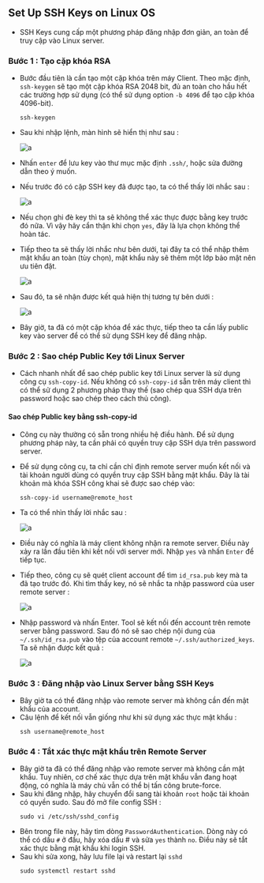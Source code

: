 ## Set Up SSH Keys on Linux OS

- SSH Keys cung cấp một phương pháp đăng nhập đơn giản, an toàn để truy cập vào Linux server.

### Bước 1 : Tạo cặp khóa RSA

- Bước đầu tiên là cần tạo một cặp khóa trên máy Client. Theo mặc định, `ssh-keygen` sẽ tạo một cặp khóa RSA 2048 bit, đủ an toàn cho hầu hết các trường hợp sử dụng (có thể sử dụng option `-b 4096` để tạo cặp khóa 4096-bit).
    ```
    ssh-keygen 
    ```
- Sau khi nhập lệnh, màn hình sẽ hiển thị như sau :

    ![a](https://imgur.com/M7PlNPG.png)

- Nhấn `enter` để lưu key vào thư mục mặc định `.ssh/`, hoặc sửa đường dẫn theo ý muốn.
- Nếu trước đó có cặp SSH key đã được tạo, ta có thể thấy lời nhắc sau :

    ![a](https://imgur.com/zjGq7dA.png)

- Nếu chọn ghi đè key thì ta sẽ không thể xác thực được bằng key trước đó nữa. Vì vậy hãy cẩn thận khi chọn `yes`, đây là lựa chọn không thể hoàn tác.
- Tiếp theo ta sẽ thấy lời nhắc như bên dưới, tại đây ta có thể nhập thêm mật khẩu an toàn (tùy chọn), mật khẩu này sẽ thêm một lớp bảo mật nên ưu tiên đặt.

    ![a](https://imgur.com/6B3COB3.png)

- Sau đó, ta sẽ nhận được kết quả hiện thị tương tự bên dưới :

    ![a](https://imgur.com/poNZuuo.png)

- Bây giờ, ta đã có một cặp khóa để xác thực, tiếp theo ta cần lấy public key vào server để có thể sử dụng SSH key để đăng nhập.

### Bước 2 : Sao chép Public Key tới Linux Server

- Cách nhanh nhất để sao chép public key tới Linux server là sử dụng công cụ `ssh-copy-id`. Nếu không có `ssh-copy-id` sẵn trên máy client thì có thể sử dụng 2 phương pháp thay thế (sao chép qua SSH dựa trên password hoặc sao chép theo cách thủ công).

#### Sao chép Public key bằng ssh-copy-id

- Công cụ này thường có sẵn trong nhiều hệ điều hành. Để sử dụng phương pháp này, ta cần phải có quyền truy cập SSH dựa trên password server.
- Để sử dụng công cụ, ta chỉ cần chỉ định remote server muốn kết nối và tài khoản người dùng có quyền truy cập SSH bằng mật khẩu. Đây là tài khoản mà khóa SSH công khai sẽ được sao chép vào:
    ```
    ssh-copy-id username@remote_host
    ```
- Ta có thể nhìn thấy lời nhắc sau :

    ![a](https://imgur.com/kTZObhL.png)

- Điều này có nghĩa là máy client không nhận ra remote server. Điều này xảy ra lần đầu tiên khi kết nối với server mới. Nhập `yes` và nhấn `Enter` để tiếp tục.
- Tiếp theo, công cụ sẽ quét client account để tìm `id_rsa.pub` key mà ta đã tạo trước đó. Khi tìm thấy key, nó sẽ nhắc ta nhập password của user remote server :

    ![a](https://imgur.com/XKul3WU.png)

- Nhập password và nhấn Enter. Tool sẽ kết nối đến account trên remote server bằng password. Sau đó nó sẽ sao chép nội dung của `~/.ssh/id_rsa.pub` vào tệp của account remote `~/.ssh/authorized_keys`. Ta sẽ nhận được kết quả :

    ![a](https://imgur.com/tfufapY.png)

### Bước 3 : Đăng nhập vào Linux Server bằng SSH Keys

- Bây giờ ta có thể đăng nhập vào remote server mà không cần đến mật khẩu của account.
- Câu lệnh để kết nối vẫn giống như khi sử dụng xác thực mật khẩu :
    ```
    ssh username@remote_host
    ```

### Bước 4 : Tắt xác thực mật khẩu trên Remote Server

- Bây giờ ta đã có thể đăng nhập vào remote server mà không cần mật khẩu. Tuy nhiên, cơ chế xác thực dựa trên mật khẩu vẫn đang hoạt động, có nghĩa là máy chủ vẫn có thể bị tấn công brute-force.
- Sau khi đăng nhập, hãy chuyển đổi sang tài khoản `root` hoặc tài khoản có quyền sudo. Sau đó mở file config SSH :
    ```
    sudo vi /etc/ssh/sshd_config
    ```
- Bên trong file này, hãy tìm dòng `PasswordAuthentication`. Dòng này có thể có dấu `#` ở đầu, hãy xóa dấu # và sửa `yes` thành `no`. Điều này sẽ tắt xác thực bằng mật khẩu khi login SSH.
- Sau khi sửa xong, hãy lưu file lại và restart lại `sshd`
    ```
    sudo systemctl restart sshd
    ```
